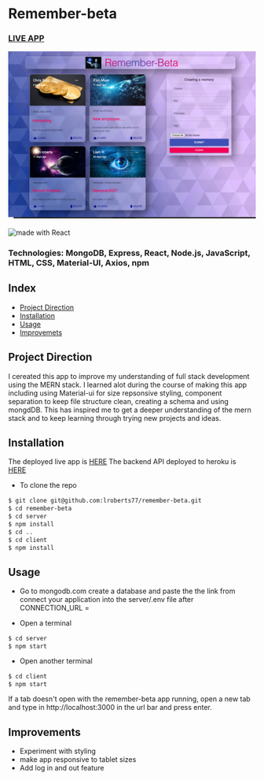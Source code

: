 # Remember-beta
### [LIVE APP](https://remember-beta.netlify.app/)
<div>
<img src="client/src/images/beta.png" />
</div>
&nbsp
<div>
<img src="https://img.shields.io/badge/made%20with-React-green.svg?logo=react&colorA=000000&colorB=be33ff" alt="made with React" />
</div>

### Technologies: MongoDB, Express, React, Node.js, JavaScript, HTML, CSS, Material-UI, Axios, npm

## Index
* [Project Direction](#Project)
* [Installation](#Install)
* [Usage](#Usage)
* [Improvemets](#Improvements)

## <a name="Project">Project Direction</a>
I cereated this app to improve my understanding of full stack development using the MERN stack. I learned alot during the course of making this app including using Material-ui for size repsonsive styling, component separation to keep file structure clean, creating a schema and using mongdDB. This has inspired me to get a deeper understanding of the mern stack and to keep learning through trying new projects and ideas.

## <a name="Install">Installation</a>
The deployed live app is [HERE](https://remember-beta.netlify.app/)
The backend API deployed to heroku is [HERE](https://remember-beta.herokuapp.com/posts)

* To clone the repo
```shell
$ git clone git@github.com:lroberts77/remember-beta.git
$ cd remember-beta
$ cd server
$ npm install
$ cd ..
$ cd client
$ npm install
```

## <a name="Usage">Usage</a>
* Go to mongodb.com create a database and paste the the link from connect your application into the server/.env file after CONNECTION_URL =

* Open a terminal
```shell
$ cd server
$ npm start
```
* Open another terminal 
```shell
$ cd client
$ npm start
```

If a tab doesn't open with the remember-beta app running, open a new tab and type in http://localhost:3000 in the url bar and press enter.

## <a name="Improvements">Improvements</a>
* Experiment with styling
* make app responsive to tablet sizes
* Add log in and out feature